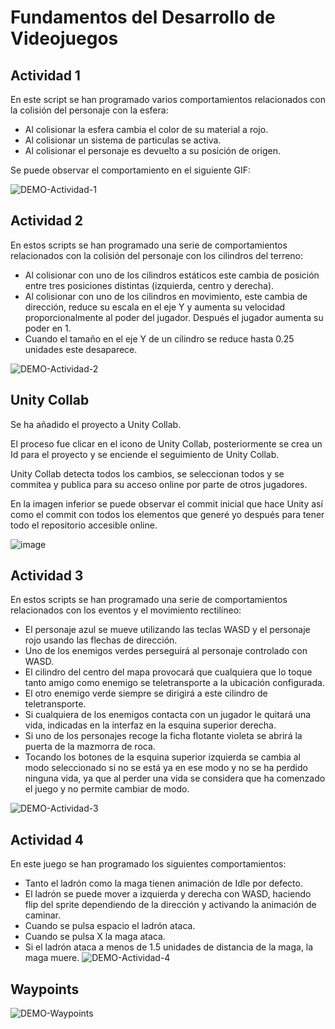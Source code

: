 # Fundamentos del Desarrollo de Videojuegos

## Actividad 1

En este script se han programado varios comportamientos relacionados con la colisión del personaje con la esfera:
* Al colisionar la esfera cambia el color de su material a rojo.
* Al colisionar un sistema de particulas se activa.
* Al colisionar el personaje es devuelto a su posición de origen.

Se puede observar el comportamiento en el siguiente GIF:

![DEMO-Actividad-1](https://github.com/alu0100695816/ProgramacionVideojuegos/blob/main/Actividad1/Actividad1.gif)

## Actividad 2

En estos scripts se han programado una serie de comportamientos relacionados con la colisión del personaje con los cilindros del terreno:
* Al colisionar con uno de los cilindros estáticos este cambia de posición entre tres posiciones distintas (izquierda, centro y derecha).
* Al colisionar con uno de los cilindros en movimiento, este cambia de dirección, reduce su escala en el eje Y y aumenta su velocidad proporcionalmente al poder del jugador. Después el jugador aumenta su poder en 1. 
* Cuando el tamaño en el eje Y de un cilindro se reduce hasta 0.25 unidades este desaparece.

![DEMO-Actividad-2](https://github.com/alu0100695816/ProgramacionVideojuegos/blob/main/Actividad2/Actividad2.gif)

## Unity Collab

Se ha añadido el proyecto a Unity Collab.

El proceso fue clicar en el icono de Unity Collab, posteriormente se crea un Id para el proyecto y se enciende el seguimiento de Unity Collab.

Unity Collab detecta todos los cambios, se seleccionan todos y se commitea y publica para su acceso online por parte de otros jugadores.

En la imagen inferior se puede observar el commit inicial que hace Unity así como el commit con todos los elementos que generé yo después para tener todo el repositorio accesible online.

![image](https://user-images.githubusercontent.com/5501664/138852336-ac80d130-b85b-4505-b6ef-867311957bea.png)

## Actividad 3

En estos scripts se han programado una serie de comportamientos relacionados con los eventos y el movimiento rectilíneo:
* El personaje azul se mueve utilizando las teclas WASD y el personaje rojo usando las flechas de dirección.
* Uno de los enemigos verdes perseguirá al personaje controlado con WASD.
* El cilindro del centro del mapa provocará que cualquiera que lo toque tanto amigo como enemigo se teletransporte a la ubicación configurada.
* El otro enemigo verde siempre se dirigirá a este cilindro de teletransporte.
* Si cualquiera de los enemigos contacta con un jugador le quitará una vida, indicadas en la interfaz en la esquina superior derecha.
* Si uno de los personajes recoge la ficha flotante violeta se abrirá la puerta de la mazmorra de roca.
* Tocando los botones de la esquina superior izquierda se cambia al modo seleccionado si no se está ya en ese modo y no se ha perdido ninguna vida, ya que al perder una vida se considera que ha comenzado el juego y no permite cambiar de modo.

![DEMO-Actividad-3](https://github.com/alu0100695816/ProgramacionVideojuegos/blob/main/Actividad3/Actividad3.gif)

## Actividad 4

En este juego se han programado los siguientes comportamientos:
* Tanto el ladrón como la maga tienen animación de Idle por defecto.
* El ladrón se puede mover a izquierda y derecha con WASD, haciendo flip del sprite dependiendo de la dirección y activando la animación de caminar.
* Cuando se pulsa espacio el ladrón ataca.
* Cuando se pulsa X la maga ataca.
* Si el ladrón ataca a menos de 1.5 unidades de distancia de la maga, la maga muere.
![DEMO-Actividad-4](https://github.com/alu0100695816/ProgramacionVideojuegos/blob/main/Actividad4/Actividad4Small.gif)

## Waypoints

![DEMO-Waypoints](https://github.com/alu0100695816/ProgramacionVideojuegos/blob/main/Waypoints/Waypoints.gif)
